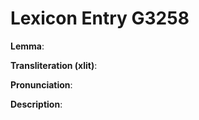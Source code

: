 # Lexicon Entry G3258

**Lemma**: 

**Transliteration (xlit)**: 

**Pronunciation**: 

**Description**:

